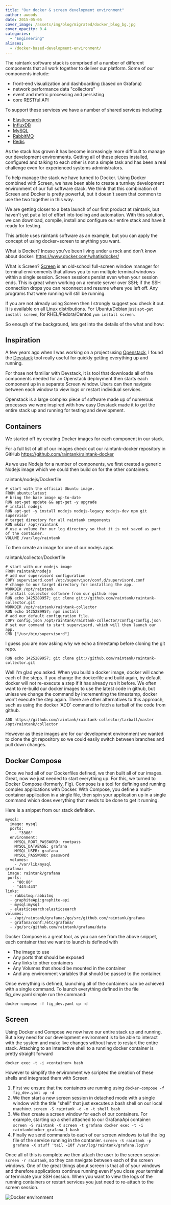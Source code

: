 ```yaml
---
title: "Our docker & screen development environment"
author: awoods
date: 2015-05-05
cover_image: /assets/img/blog/migrated/docker_blog_bg.jpg
cover_opacity: 0.4
categories:
  - "Engineering"
aliases:
  - /docker-based-development-environment/
---
```


The raintank software stack is comprised of a number of different components that all work together to deliver our platform.  Some of our components include:

* front-end visualization and dashboarding (based on Grafana)
* network performance data "collectors"
* event and metric processing and persisting
* core RESTful API

To support these services we have a number of shared services including:

* <a href="http://www.elastic.co">Elasticsearch</a>
* <a href="http://www.influxdb.com">InfluxDB</a>
* <a href="http://www.mariadb.org">MySQL</a>
* <a href="http://www.rabbitmq.com">RabbitMQ</a>
* <a href="http://www.redis.io">Redis</a>

As the stack has grown it has become increasingly more difficult to manage our development environments. Getting all of these pieces installed, configured and talking to each other is not a simple task and has been a real challenge even for experienced systems administrators.

To help manage the stack we have turned to Docker. Using Docker combined with Screen, we have been able to create a turnkey development environment of our full software stack. We think that this combination of Screen and Docker is pretty powerful, but it doesn't seem that common to use the two together in this way.

We are getting closer to a beta launch of our first product at raintank, but haven't yet put a lot of effort into tooling and automation. With this solution, we can download, compile, install and configure our entire stack and have it
ready for testing.

This article uses raintank software as an example, but you can apply the concept of using docker+screen to anything you want.

What is Docker?
Incase you've been living under a rock and don't know about docker: https://www.docker.com/whatisdocker/

What is Screen?
<a href="http://en.wikipedia.org/wiki/GNU_Screen">Screen</a> is an old-school full-screen window manager for terminal environments that allows you to run multiple terminal windows within a single session.  Screen sessions persist even when your session ends.  This is great when working on a remote server over SSH; if the SSH connection drops you can reconnect and resume where you left off. Any programs that were running will still be running.

If you are not already using Screen then I strongly suggest you check it out. It is available on all Linux distributions. For Ubuntu/Debian just `apt-get install screen`, for RHEL/Fedora/Centos `yum install screen`.

So enough of the background, lets get into the details of the what and how:

Inspiration
---
A few years ago when I was working on a project using <a href="http://www.openstack.org">Openstack</a>, I found the <a href="http://www.devstack.org">Devstack</a> tool really useful for quickly getting everything up and running.

For those not familiar with Devstack, it is tool that downloads all of the components needed for an Openstack deployment then starts each component up in a separate Screen window.  Users can then navigate between each window to view logs or restart individual services.

Openstack is a large complex piece of software made up of numerous processes we were inspired with how easy Devstack made it to get the entire stack up and running for testing and development.

Containers
--------
We started off by creating Docker images for each component in our stack.

For a full list of all of our images check out our raintank-docker repository in GitHub https://github.com/raintank/raintank-docker

As we use Nodejs for a number of components, we first created a generic Nodejs image which we could then build on for the other containers.

raintank/nodejs/Dockerfile

    # start with the official Ubuntu image.
    FROM ubuntu:latest
    # bring the base image up-to-date
    RUN apt-get update && apt-get -y upgrade
    # install nodejs
    RUN apt-get -y install nodejs nodejs-legacy nodejs-dev npm git supervisor
    # target directory for all raintank components
    RUN mkdir /opt/raintank
    # use a volume for our log directory so that it is not saved as part of the container.
    VOLUME /var/log/raintank

To then create an image for one of our nodejs apps

raintank/collector/Dockerfile

    # start with our nodejs image
    FROM raintank/nodejs
	# add our supervisord configuration
    COPY supervisord.conf /etc/supervisor/conf.d/supervisord.conf
    # change to our target directory for installing the app.
    WORKDIR /opt/raintank
    # install collector software from our github repo
    RUN echo 1425289957; git clone git://github.com/raintank/raintank-collector.git
    WORKDIR /opt/raintank/raintank-collector
    RUN echo 1425289957; npm install
	# add our default configuration file.
    COPY config.json /opt/raintank/raintank-collector/config/config.json
    # set our command to start supervisord, which will then launch our app.
    CMD ["/usr/bin/supervisord"]


I guess you are now asking why we echo a timestamp before cloning the git repo.

    RUN echo 1425289957; git clone git://github.com/raintank/raintank-collector.git

Well I'm glad you asked.  When you build a docker image, docker will cache each of the steps. If you change the dockerfile and build again, by default docker will not re-execute a step if it has already run it before. We often want to re-build our docker images to use the latest code in github, but unless we change the command by incrementing the timestamp, docker won't execute the step again.  There are other alternatives to this approach, such as using the docker 'ADD' command to fetch a tarball of the code from github.

    ADD https://github.com/raintank/raintank-collector/tarball/master /opt/raintank/collector

However as these images are for our development environment we wanted to clone the git repository so we could easily switch between branches and pull down changes.



Docker Compose
-----
Once we had all of our Dockerfiles defined, we then built all of our images.  Great, now we just needed to start everything up.  For this, we turned to Docker Compose (formerly, Fig).  Compose is a tool for defining and running complex applications with Docker. With Compose, you define a multi-container application in a single file, then spin your application up in a single command which does everything that needs to be done to get it running.

Here is a snippet from our stack definition.

    mysql:
      image: mysql
      ports:
        - "3306"
      environment:
        MYSQL_ROOT_PASSWORD: rootpass
        MYSQL_DATABASE: grafana
        MYSQL_USER: grafana
        MYSQL_PASSWORD: password
      volumes:
        - /var/lib/mysql
    grafana:
     image: raintank/grafana
     ports:
       - "80:80"
       - "443:443"
    links:
      - rabbitmq:rabbitmq
      - graphiteApi:graphite-api
      - mysql:mysql
      - elasticsearch:elasticsearch
    volumes:
      - /opt/raintank/grafana:/go/src/github.com/raintank/grafana
      - grafana/conf:/etc/grafana/
      - /go/src/github.com/raintank/grafana/data


Docker Compose is a great tool, as you can see from the above snippet, each container that we want to launch is defined with

* The image to use
* Any ports that should be exposed
* Any links to other containers
* Any Volumes that should be mounted in the container
* And any environment variables that should be passed to the container.

Once everything is defined, launching all of the containers can be achieved with a single command.  To launch everything defined in the file fig_dev.yaml simple run the command:

    docker-compose -f fig_dev.yaml up -d


Screen
---------
Using Docker and Compose we now have our entire stack up and running. But a key need for our development environment is to be able to interact with the system and make live changes without have to restart the entire stack.  Attaching to an interactive shell to a running docker container is pretty straight forward

    docker exec -t -i <container> bash

However to simplify the environment we scripted the creation of these shells and integrated them with Screen.

1. First we ensure that the containers are running using `docker-compose -f fig_dev.yaml up -d`
2. We then start a new screen session in detached mode with a single window with the title "shell" that just executes a bash shell on our local machine. `screen -S raintank -d -m -t shell bash`
3. We then create a screen window for each of our containers.  For example, starting up a shell attached to our GrafanaApi container: `screen -S raintank -X screen -t grafana docker exec -t -i raintankdocker_grafana_1 bash`
4. Finally we send commands to each of our screen windows to tail the log file of the service running in the contanier. `screen -S raintank -p grafana -X stuff 'tail -10f /var/log/raintank/grafana.log\n'`

Once all of this is complete we then attach the user to the screen session `screen -r raintank`, so they can navigate between each of the screen windows. One of the great things about screen is that all of your windows and therefore applications continue running even if you close your terminal or terminate your SSH session. When you want to view the logs of the running containers or restart services you just need to re-attach to the screen session.

![Docker environment](/assets/img/blog/migrated/insta.gif)
<br><br>
